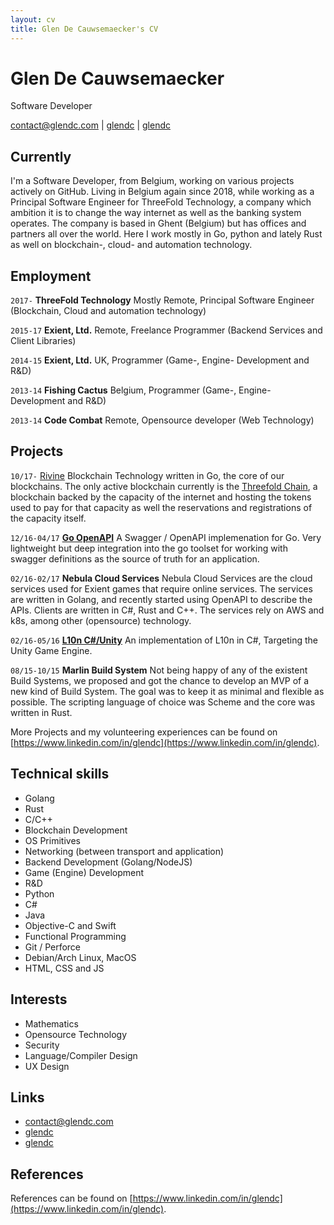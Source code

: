 ```yaml
---
layout: cv
title: Glen De Cauwsemaecker's CV
---
```

# Glen De Cauwsemaecker
Software Developer

<div id="webaddress">
<a href="contact@glendc.com">contact@glendc.com</a>
|
<i class="fa fa-github"></i> <a href="http://github.com/glendc">glendc</a>
|
<i class="fa fa-linkedin"></i> <a href="https://www.linkedin.com/in/glendc">glendc</a>
</div>


## Currently

I'm a Software Developer, from Belgium, working on various projects actively on GitHub.
Living in Belgium again since 2018, while working as a Principal Software Engineer for ThreeFold Technology,
a company which ambition it is to change the way internet as well as the banking system operates.
The company is based in Ghent (Belgium) but has offices and partners all over the world.
Here I work mostly in Go, python and lately Rust as well on blockchain-, cloud- and automation technology.

## Employment

`2017-`
__ThreeFold Technology__ Mostly Remote, Principal Software Engineer (Blockchain, Cloud and automation technology)

`2015-17`
__Exient, Ltd.__ Remote, Freelance Programmer (Backend Services and Client Libraries)

`2014-15`
__Exient, Ltd.__ UK, Programmer (Game-, Engine- Development and R&D)

`2013-14`
__Fishing Cactus__ Belgium, Programmer (Game-, Engine- Development and R&D)

`2013-14`
__Code Combat__ Remote, Opensource developer (Web Technology)

## Projects

`10/17-`
[Rivine](https://github.com/threefoldtech/rivine) Blockchain Technology written in Go, the core of our blockchains. The
only active blockchain currently is the [Threefold Chain](https://github.com/threefoldfoundation/tfchain), a blockchain
backed by the capacity of the internet and hosting the tokens used to pay for that capacity as well the reservations
and registrations of the capacity itself.

`12/16-04/17`
[__Go OpenAPI__](https://github.com/go-openapi) A Swagger / OpenAPI implemenation for Go. Very lightweight but deep integration into the go toolset for working with swagger definitions as the source of truth for an application.

`02/16-02/17`
__Nebula Cloud Services__ Nebula Cloud Services are the cloud services used for Exient games that require online services. The services are written in Golang, and recently started using OpenAPI to describe the APIs. Clients are written in C#, Rust and C++. The services rely on AWS and k8s, among other (opensource) technology.

`02/16-05/16`
[__L10n C#/Unity__](https://github.com/glendc/l10n.cs) An implementation of L10n in C#, Targeting the Unity Game Engine.

`08/15-10/15`
__Marlin Build System__ Not being happy of any of the existent Build Systems, we proposed and got the chance to develop an MVP of a new kind of Build System. The goal was to keep it as minimal and flexible as possible. The scripting language of choice was Scheme and the core was written in Rust.

More Projects and my volunteering experiences can be found on [https://www.linkedin.com/in/glendc](https://www.linkedin.com/in/glendc).

## Technical skills

* Golang
* Rust
* C/C++
* Blockchain Development
* OS Primitives
* Networking (between transport and application)
* Backend Development (Golang/NodeJS)
* Game (Engine) Development
* R&D
* Python
* C#
* Java
* Objective-C and Swift
* Functional Programming
* Git / Perforce
* Debian/Arch Linux, MacOS
* HTML, CSS and JS

## Interests

* Mathematics
* Opensource Technology
* Security
* Language/Compiler Design
* UX Design

## Links

* <i class="fa fa-envelope"></i> <a href="mailto:contact@glendc.com">contact@glendc.com</a><br />
* <i class="fa fa-github"></i> <a href="http://github.com/glendc">glendc</a><br />
* <i class="fa fa-linkedin"></i> <a href="https://www.linkedin.com/in/glendc">glendc</a><br />

## References

References can be found on [https://www.linkedin.com/in/glendc](https://www.linkedin.com/in/glendc).

<!-- ### Footer

Last updated: January 2019 -->
